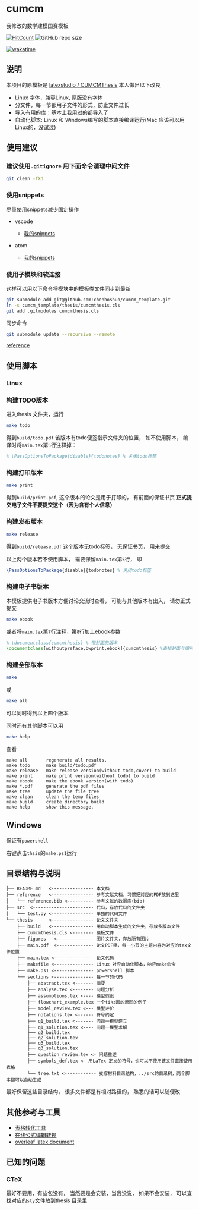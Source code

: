 # cumcm
我修改的数学建模国赛模板

[![HitCount](http://hits.dwyl.com/chenboshuo/cumcm_template.svg)](http://hits.dwyl.com/chenboshuo/cumcm_template)
![GitHub repo size](https://img.shields.io/github/repo-size/chenboshuo/cumcm_template.svg)

[![wakatime](https://wakatime.com/badge/github/chenboshuo/cumcm_template.svg)](https://wakatime.com/badge/github/chenboshuo/cumcm_template)

## 说明
本项目的原模板是
[latexstudio
/
CUMCMThesis](https://github.com/latexstudio/CUMCMThesis)
本人做出以下改良

-   Linux 字体，兼容Linux, 原版没有字体
-   分文件，每一节都用子文件的形式，防止文件过长
-   导入有用的库：基本上我用过的都导入了
-   自动化脚本: Linux 和 Windows编写的脚本直接编译运行(Mac 应该可以用Linux的，没试过)

## 使用建议
### 建议使用`.gitignore` 用下面命令清理中间文件
```bash
git clean -fXd
```

### 使用snippets
尽量使用snippets减少固定操作
-   vscode
    -   [我的snippets](https://github.com/chenboshuo/fiddle/blob/master/my_config/latex.json)

-   atom
    -   [我的snippets](https://github.com/chenboshuo/fiddle/blob/master/my_config/snippets.cson)

### 使用子模块和软连接
这样可以用以下命令将模块中的模板类文件同步到最新
```bash
git submodule add git@github.com:chenboshuo/cumcm_template.git
ln -s cumcm_template/thesis/cumcmthesis.cls
git add .gitmodules cumcmthesis.cls
```
同步命令
```bash
git submodule update --recursive --remote
```
[reference](https://stackoverflow.com/questions/7597748/linking-a-single-file-from-another-git-repository)

## 使用脚本

### Linux
### 构建TODO版本
进入thesis 文件夹，运行
```bash
make todo
```
得到`build/todo.pdf`
该版本有todo便签指示文件夹的位置，
如不使用脚本，
编译时将`main.tex`第`5`行注释掉：
```latex
% \PassOptionsToPackage{disable}{todonotes} % 关闭todo标签
```

### 构建打印版本
```bash
make print
```
得到`build/print.pdf`,
这个版本的论文是用于打印的，
有前面的保证书页
**正式提交电子文件不要提交这个（因为含有个人信息）**


### 构建发布版本
```bash
make release
```
得到`build/release.pdf`
这个版本无todo标签，
无保证书页，
用来提交

以上两个版本若不使用脚本，
需要保留`main.tex`第`5`行，
即
```latex
\PassOptionsToPackage{disable}{todonotes} % 关闭todo标签
```

### 构建电子书版本
本模板提供电子书版本方便讨论交流时查看，
可能与其他版本有出入，
请勿正式提交
```bash
make ebook
```
或者将`main.tex`第`7`行注释，第`8`行加上ebook参数
```latex
% \documentclass{cumcmthesis} % 带封面的版本
\documentclass[withoutpreface,bwprint,ebook]{cumcmthesis} %去掉封面与编号页
```

### 构建全部版本
```bash
make
```
或
```bash
make all
```
可以同时得到以上四个版本

同时还有其他脚本可以用
```bash
make help
```
查看
```plt
make all       regenerate all results.
make todo      make build/todo.pdf
make release   make release version(without todo,cover) to build
make print     make print version(without todo) to build
make ebook     make the ebook version(with todo)
make *.pdf     generate the pdf files
make tree      update the file tree
make clean     clean the temp files
make build     create directory build
make help      show this message.
```

## Windows
保证有`powershell`

右键点击`thsis`的`make.ps1`运行


## 目录结构与说明
```plain text
├── README.md   <---------------- 本文档
├── reference   <---------------- 参考文献文档，习惯把对应的PDF放到这里
│   └── reference.bib <---------- 参考文献的数据库(bib)
├── src  <----------------------- 代码，存放代码的文件夹
│   └── test.py <---------------- 单独的代码文件
└── thesis      <---------------- 论文文件夹
    ├── build   <---------------- 用自动脚本生成的文件夹，存放多版本文件
    ├── cumcmthesis.cls <-------- 模板文件
    ├── figures   <-------------- 图片文件夹，存放所有图片
    ├── main.pdf  <-------------- 论文PDF稿，每一小节的主题内容为对应的tex文件位置
    ├── main.tex <--------------- 论文代码
    ├── makefile <--------------- Linux 对应自动化脚本，响应make命令
    ├── make.ps1 <--------------- powershell 脚本
    └── sections <--------------- 每一节的代码
        ├── abstract.tex <------- 摘要
        ├── analyse.tex <-------- 问题分析
        ├── assumptions.tex <---- 模型假设
        ├── flowchart_example.tex 一个tikz画的流图的例子
        ├── model_review.tex <--- 模型评价
        ├── notations.tex <------ 符号约定
        ├── q1_build.tex <------- 问题一模型建立
        ├── q1_solution.tex <---- 问题一模型求解
        ├── q2_build.tex
        ├── q2_solution.tex
        ├── q3_build.tex
        ├── q3_solution.tex
        ├── question_review.tex <- 问题重述
        ├── symbols_def.tex <- 用LaTex 定义的符号，也可以不使用该文件直接使用表格
        └── tree.txt <------------ 支撑材料目录结构，../src的目录树，两个脚本都可以自动生成
```

最好保留这些目录结构，
很多文件都是有相对路径的，
熟悉的话可以随便改
## 其他参考与工具
-   [表格转化工具](https://www.tablesgenerator.com/)
-   [在线公式编辑转换](https://www.latexlive.com/##)
-   [overleaf latex document](https://www.overleaf.com/learn)

## 已知的问题

### CTeX
  最好不要用，有些包没有，
  当然要是会安装，当我没说，
  如果不会安装，
  可以查找对应的`sty`文件放到thesis 目录里
